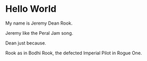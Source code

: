 # Hello World #
My name is Jeremy Dean Rook.

Jeremy like the Peral Jam song. 

Dean just because. 

Rook as in Bodhi Rook, the defected Imperial Pilot in Rogue One.

